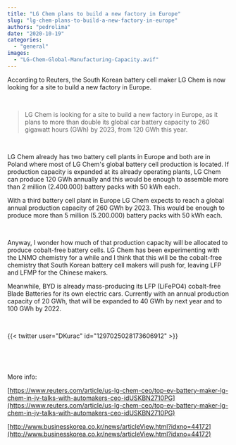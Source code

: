 ```yaml
---
title: "LG Chem plans to build a new factory in Europe"
slug: "lg-chem-plans-to-build-a-new-factory-in-europe"
authors: "pedrolima"
date: "2020-10-19"
categories: 
  - "general"
images: 
  - "LG-Chem-Global-Manufacturing-Capacity.avif"
---
```


According to Reuters, the South Korean battery cell maker LG Chem is now looking for a site to build a new factory in Europe.

 

> LG Chem is looking for a site to build a new factory in Europe, as it plans to more than double its global car battery capacity to 260 gigawatt hours (GWh) by 2023, from 120 GWh this year.

 

LG Chem already has two battery cell plants in Europe and both are in Poland where most of LG Chem's global battery cell production is located. If production capacity is expanded at its already operating plants, LG Chem can produce 120 GWh annually and this would be enough to assemble more than 2 million (2.400.000) battery packs with 50 kWh each.

With a third battery cell plant in Europe LG Chem expects to reach a global annual production capacity of 260 GWh by 2023. This would be enough to produce more than 5 million (5.200.000) battery packs with 50 kWh each.

 

Anyway, I wonder how much of that production capacity will be allocated to produce cobalt-free battery cells. LG Chem has been experimenting with the LNMO chemistry for a while and I think that this will be the cobalt-free chemistry that South Korean battery cell makers will push for, leaving LFP and LFMP for the Chinese makers.

Meanwhile, BYD is already mass-producing its LFP (LiFePO4) cobalt-free Blade Batteries for its own electric cars. Currently with an annual production capacity of 20 GWh, that will be expanded to 40 GWh by next year and to 100 GWh by 2022.

 

{{< twitter user="DKurac" id="1297025028173606912" >}}

 

 

More info:

[https://www.reuters.com/article/us-lg-chem-ceo/top-ev-battery-maker-lg-chem-in-jv-talks-with-automakers-ceo-idUSKBN2710PG](https://www.reuters.com/article/us-lg-chem-ceo/top-ev-battery-maker-lg-chem-in-jv-talks-with-automakers-ceo-idUSKBN2710PG)

[http://www.businesskorea.co.kr/news/articleView.html?idxno=44172](http://www.businesskorea.co.kr/news/articleView.html?idxno=44172)

